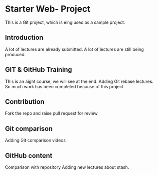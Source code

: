 # Starter Web- Project
This is a Git project, which is eing used as a sample project.

## Introduction
A lot of lectures are already submitted.
A lot of lectures are still being produced.

## GIT & GitHub Training
This is an aight course, we will see at the end.
Adding Git rebase lectures.
So much work has been completed because of this project.

## Contribution
Fork the repo and raise pull request for review

## Git comparison
Adding Git comparison videos

## GitHub content
Comparison with repository
Adding new lectures about stash.
